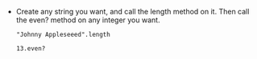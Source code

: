 - Create any string you want, and call the length method on it. Then call the even? method on any integer you want.

    ```
    "Johnny Appleseeed".length

    13.even?
    ```